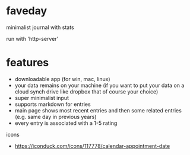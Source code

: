 # faveday
minimalist journal with stats

run with 'http-server'

# features
* downloadable app (for win, mac, linux)
* your data remains on your machine (if you want to put your data on a cloud synch drive like dropbox that of course your choice)
* super minimalist input
* supports markdown for entries
* main page shows most recent entries and then some related entries (e.g. same day in previous years)
* every entry is associated with a 1-5 rating

icons
- https://iconduck.com/icons/117778/calendar-appointment-date